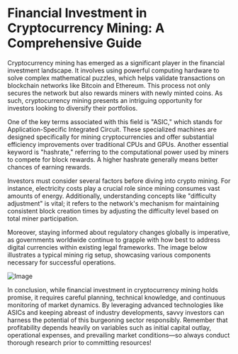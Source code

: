 # Financial Investment in Cryptocurrency Mining: A Comprehensive Guide

Cryptocurrency mining has emerged as a significant player in the financial investment landscape. It involves using powerful computing hardware to solve complex mathematical puzzles, which helps validate transactions on blockchain networks like Bitcoin and Ethereum. This process not only secures the network but also rewards miners with newly minted coins. As such, cryptocurrency mining presents an intriguing opportunity for investors looking to diversify their portfolios.

One of the key terms associated with this field is "ASIC," which stands for Application-Specific Integrated Circuit. These specialized machines are designed specifically for mining cryptocurrencies and offer substantial efficiency improvements over traditional CPUs and GPUs. Another essential keyword is "hashrate," referring to the computational power used by miners to compete for block rewards. A higher hashrate generally means better chances of earning rewards.

Investors must consider several factors before diving into crypto mining. For instance, electricity costs play a crucial role since mining consumes vast amounts of energy. Additionally, understanding concepts like "difficulty adjustment" is vital; it refers to the network's mechanism for maintaining consistent block creation times by adjusting the difficulty level based on total miner participation. 

Moreover, staying informed about regulatory changes globally is imperative, as governments worldwide continue to grapple with how best to address digital currencies within existing legal frameworks. The image below illustrates a typical mining rig setup, showcasing various components necessary for successful operations.

![Image](https://github.com/user-attachments/assets/590b50a7-4459-4e76-8a31-559aed223621)

In conclusion, while financial investment in cryptocurrency mining holds promise, it requires careful planning, technical knowledge, and continuous monitoring of market dynamics. By leveraging advanced technologies like ASICs and keeping abreast of industry developments, savvy investors can harness the potential of this burgeoning sector responsibly. Remember that profitability depends heavily on variables such as initial capital outlay, operational expenses, and prevailing market conditions—so always conduct thorough research prior to committing resources!